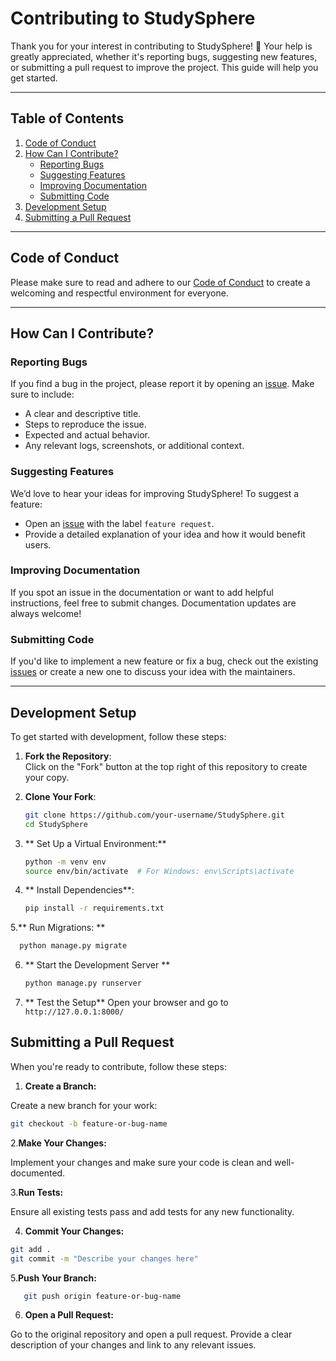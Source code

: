 # Contributing to StudySphere  

Thank you for your interest in contributing to StudySphere! 🎉 Your help is greatly appreciated, whether it's reporting bugs, suggesting new features, or submitting a pull request to improve the project. This guide will help you get started.  

---

## Table of Contents  
1. [Code of Conduct](#code-of-conduct)  
2. [How Can I Contribute?](#how-can-i-contribute)  
   - [Reporting Bugs](#reporting-bugs)  
   - [Suggesting Features](#suggesting-features)  
   - [Improving Documentation](#improving-documentation)  
   - [Submitting Code](#submitting-code)  
3. [Development Setup](#development-setup)  
4. [Submitting a Pull Request](#submitting-a-pull-request)  

---

## Code of Conduct  
Please make sure to read and adhere to our [Code of Conduct](CODE_OF_CONDUCT.md) to create a welcoming and respectful environment for everyone.  

---

## How Can I Contribute?  

### Reporting Bugs  
If you find a bug in the project, please report it by opening an [issue](https://github.com/that-ar-guy/StudySphere/issues). Make sure to include:  
- A clear and descriptive title.  
- Steps to reproduce the issue.  
- Expected and actual behavior.  
- Any relevant logs, screenshots, or additional context.  

### Suggesting Features  
We’d love to hear your ideas for improving StudySphere! To suggest a feature:  
- Open an [issue](https://github.com/that-ar-guy/StudySphere/issues) with the label `feature request`.  
- Provide a detailed explanation of your idea and how it would benefit users.  

### Improving Documentation  
If you spot an issue in the documentation or want to add helpful instructions, feel free to submit changes. Documentation updates are always welcome!  

### Submitting Code  
If you'd like to implement a new feature or fix a bug, check out the existing [issues](https://github.com/that-ar-guy/StudySphere/issues) or create a new one to discuss your idea with the maintainers.  

---

## Development Setup  

To get started with development, follow these steps:  

1. **Fork the Repository**:  
   Click on the "Fork" button at the top right of this repository to create your copy.  

2. **Clone Your Fork**:  
   ```bash  
   git clone https://github.com/your-username/StudySphere.git  
   cd StudySphere

3. ** Set Up a Virtual Environment:**
   ```bash
   python -m venv env  
   source env/bin/activate  # For Windows: env\Scripts\activate  
   ```

4. ** Install Dependencies**:
    ```bash
    pip install -r requirements.txt  
    ```

5.** Run Migrations: ** 
  ```bash
    python manage.py migrate  
  ```

6. ** Start the Development Server **
     ```bash
     python manage.py runserver
     ```

7. ** Test the Setup**
     Open your browser and go to `http://127.0.0.1:8000/`


## Submitting a Pull Request

When you're ready to contribute, follow these steps:

1. **Create a Branch:**

Create a new branch for your work:
```bash
git checkout -b feature-or-bug-name  
```

2.**Make Your Changes:**

Implement your changes and make sure your code is clean and well-documented.

3.**Run Tests:**

Ensure all existing tests pass and add tests for any new functionality.

4. **Commit Your Changes:**

```bash
git add .  
git commit -m "Describe your changes here"  
```

5.**Push Your Branch:**

```bash
   git push origin feature-or-bug-name  
```

6. **Open a Pull Request:**
   
Go to the original repository and open a pull request. Provide a clear description of your changes and link to any relevant issues.

 
 

